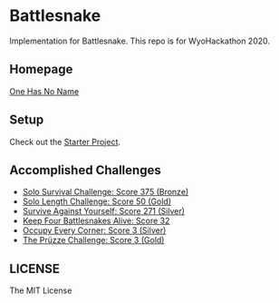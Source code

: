 # Battlesnake

Implementation for Battlesnake. This repo is for WyoHackathon 2020.

## Homepage

[One Has No Name](http://battlesnake.libaoj.in)

## Setup

Check out the [Starter Project](https://github.com/BattlesnakeOfficial/starter-snake-node).

## Accomplished Challenges

- [Solo Survival Challenge: Score 375 (Bronze)](https://play.battlesnake.com/g/d2f9e6cc-5447-4635-b5b5-ba536b61a859/)
- [Solo Length Challenge: Score 50 (Gold)](https://play.battlesnake.com/g/04a539bd-52f5-406c-b8be-1da25f4966c7/)
- [Survive Against Yourself: Score 271 (Silver)](https://play.battlesnake.com/g/337043af-5f8d-4bff-b29a-0d91e8c6ff07/)
- [Keep Four Battlesnakes Alive: Score 32](https://play.battlesnake.com/g/93d02b03-255d-42e6-ad6e-85a411544010/)
- [Occupy Every Corner: Score 3 (Silver)](https://play.battlesnake.com/g/ff587bf2-29a8-4f3b-9033-b511bebbb680/)
- [The Prüzze Challenge: Score 3 (Gold)](https://play.battlesnake.com/g/c72e8e9a-048c-4d4c-8aa3-ba051a73b8fb/)

## LICENSE

The MIT License
